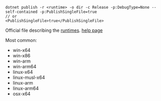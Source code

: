 ```
dotnet publish -r <runtime> -o dir -c Release -p:DebugType=None --self-contained -p:PublishSingleFile=true
// or
<PublishSingleFile>true</PublishSingleFile>
```

Official file describing the [runtimes](https://github.com/dotnet/runtime/blob/main/src/libraries/Microsoft.NETCore.Platforms/src/runtime.json).
[help page](https://docs.microsoft.com/en-us/dotnet/core/rid-catalog)

Most common:

- win-x64
- win-x86
- win-arm
- win-arm64
- linux-x64
- linux-musl-x64
- linux-arm
- linux-arm64
- osx-x64

